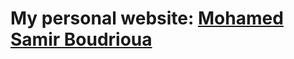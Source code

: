 # My personal website: [Mohamed Samir Boudrioua](https://msamir9.github.io/ "Mohamed Samir Boudrioua")
